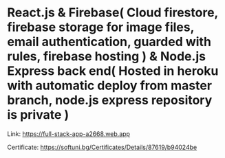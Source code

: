 # React.js & Firebase( Cloud firestore, firebase storage for image files, email authentication, guarded with rules, firebase hosting ) & Node.js Express back end( Hosted in heroku with automatic deploy from master branch, node.js express repository is private )

Link: https://full-stack-app-a2668.web.app

Certificate: https://softuni.bg/Certificates/Details/87619/b94024be
